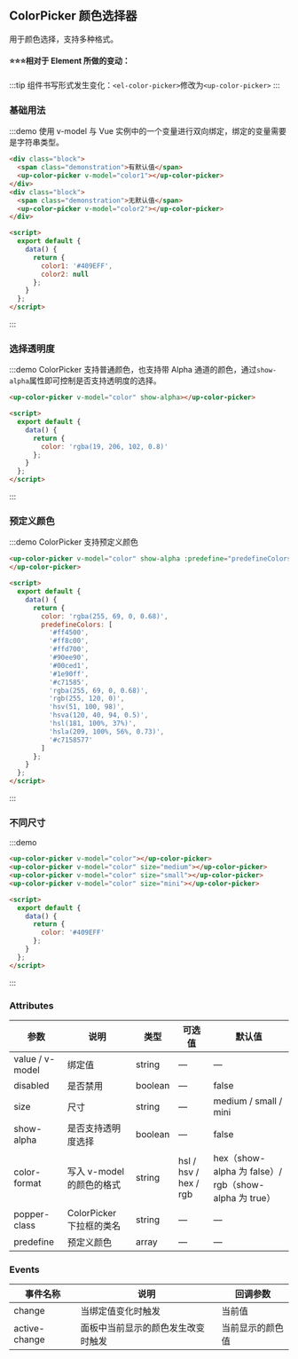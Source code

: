 ## ColorPicker 颜色选择器

用于颜色选择，支持多种格式。

#### :star::star::star:相对于 Element 所做的变动：

:::tip
组件书写形式发生变化：`<el-color-picker>`修改为`<up-color-picker>`
:::

### 基础用法

:::demo 使用 v-model 与 Vue 实例中的一个变量进行双向绑定，绑定的变量需要是字符串类型。

```html
<div class="block">
  <span class="demonstration">有默认值</span>
  <up-color-picker v-model="color1"></up-color-picker>
</div>
<div class="block">
  <span class="demonstration">无默认值</span>
  <up-color-picker v-model="color2"></up-color-picker>
</div>

<script>
  export default {
    data() {
      return {
        color1: '#409EFF',
        color2: null
      };
    }
  };
</script>
```

:::

### 选择透明度

:::demo ColorPicker 支持普通颜色，也支持带 Alpha 通道的颜色，通过`show-alpha`属性即可控制是否支持透明度的选择。

```html
<up-color-picker v-model="color" show-alpha></up-color-picker>

<script>
  export default {
    data() {
      return {
        color: 'rgba(19, 206, 102, 0.8)'
      };
    }
  };
</script>
```

:::

### 预定义颜色

:::demo ColorPicker 支持预定义颜色

```html
<up-color-picker v-model="color" show-alpha :predefine="predefineColors">
</up-color-picker>

<script>
  export default {
    data() {
      return {
        color: 'rgba(255, 69, 0, 0.68)',
        predefineColors: [
          '#ff4500',
          '#ff8c00',
          '#ffd700',
          '#90ee90',
          '#00ced1',
          '#1e90ff',
          '#c71585',
          'rgba(255, 69, 0, 0.68)',
          'rgb(255, 120, 0)',
          'hsv(51, 100, 98)',
          'hsva(120, 40, 94, 0.5)',
          'hsl(181, 100%, 37%)',
          'hsla(209, 100%, 56%, 0.73)',
          '#c7158577'
        ]
      };
    }
  };
</script>
```

:::

### 不同尺寸

:::demo

```html
<up-color-picker v-model="color"></up-color-picker>
<up-color-picker v-model="color" size="medium"></up-color-picker>
<up-color-picker v-model="color" size="small"></up-color-picker>
<up-color-picker v-model="color" size="mini"></up-color-picker>

<script>
  export default {
    data() {
      return {
        color: '#409EFF'
      };
    }
  };
</script>
```

:::

### Attributes

| 参数            | 说明                      | 类型    | 可选值                | 默认值                                                |
| --------------- | ------------------------- | ------- | --------------------- | ----------------------------------------------------- |
| value / v-model | 绑定值                    | string  | —                     | —                                                     |
| disabled        | 是否禁用                  | boolean | —                     | false                                                 |
| size            | 尺寸                      | string  | —                     | medium / small / mini                                 |
| show-alpha      | 是否支持透明度选择        | boolean | —                     | false                                                 |
| color-format    | 写入 v-model 的颜色的格式 | string  | hsl / hsv / hex / rgb | hex（show-alpha 为 false）/ rgb（show-alpha 为 true） |
| popper-class    | ColorPicker 下拉框的类名  | string  | —                     | —                                                     |
| predefine       | 预定义颜色                | array   | —                     | —                                                     |

### Events

| 事件名称      | 说明                               | 回调参数         |
| ------------- | ---------------------------------- | ---------------- |
| change        | 当绑定值变化时触发                 | 当前值           |
| active-change | 面板中当前显示的颜色发生改变时触发 | 当前显示的颜色值 |
